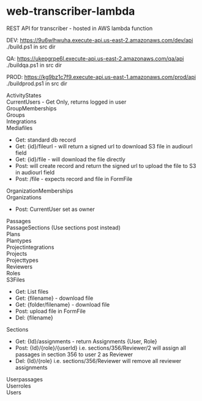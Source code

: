 # web-transcriber-lambda
REST API for transcriber - hosted in AWS lambda function  

DEV:  https://9u6wlhwuha.execute-api.us-east-2.amazonaws.com/dev/api  
  ./build.ps1 in src dir  
  
QA:  https://ukepgrpe6l.execute-api.us-east-2.amazonaws.com/qa/api  
  ./buildqa.ps1 in src dir  

PROD: https://kg9bz1c7f9.execute-api.us-east-1.amazonaws.com/prod/api  
  ./buildprod.ps1 in src dir
  
ActivityStates  
CurrentUsers - Get Only, returns logged in user  
GroupMemberships  
Groups  
Integrations  
Mediafiles   
- Get:  standard db record  
- Get:  {id}/fileurl - will return a signed url to download S3 file in audiourl field  
- Get:  {id}/file - will download the file directly  
- Post: will create record and return the signed url to upload the file to S3 in audiourl field  
- Post: /file - expects record and file in FormFile 

OrganizationMemberships  
Organizations  
- Post: CurrentUser set as owner  

Passages  
PassageSections (Use sections post instead)  
Plans  
Plantypes  
Projectintegrations  
Projects  
Projecttypes  
Reviewers  
Roles  
S3Files  
- Get: List files  
- Get: {filename} - download file  
- Get: {folder/filename} - download file  
- Post: upload file in FormFile  
- Del:  {filename}  

Sections   
- Get: {Id}/assignments - return Assignments {User, Role}  
- Post: {Id}/{role}/{userId} i.e. sections/356/Reviewer/2  will assign all passages in section 356 to user 2 as Reviewer  
- Del:  {Id}/{role}          i.e. sections/356/Reviewer will remove all reviewer assignments  

Userpassages  
Userroles  
Users  
